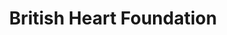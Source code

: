 ---
title: "British Heart Foundation"
url: /brighton/british-heart-foundation/
shop: Gebrauchtwaren
---
